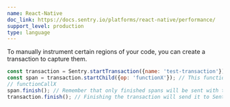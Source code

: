 ```yaml
---
name: React-Native
doc_link: https://docs.sentry.io/platforms/react-native/performance/
support_level: production
type: language
---
```


To manually instrument certain regions of your code, you can create a transaction to capture them.

```javascript
const transaction = Sentry.startTransaction({name: 'test-transaction'});
const span = transaction.startChild({op: 'functionX'}); // This function returns a Span
// functionCallX
span.finish(); // Remember that only finished spans will be sent with the transaction
transaction.finish(); // Finishing the transaction will send it to Sentry
```
